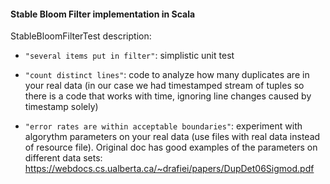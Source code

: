 #### Stable Bloom Filter implementation in Scala

StableBloomFilterTest description:

- ```"several items put in filter"```: simplistic unit test

- ```"count distinct lines"```: code to analyze how many duplicates are in your real data (in our case we had timestamped stream of tuples so there is a code that works with time, ignoring line changes caused by timestamp solely)

- ```"error rates are within acceptable boundaries"```: experiment with algorythm parameters on your real data (use files with real data instead of resource file). Original doc has good examples of the parameters on different data sets: https://webdocs.cs.ualberta.ca/~drafiei/papers/DupDet06Sigmod.pdf
